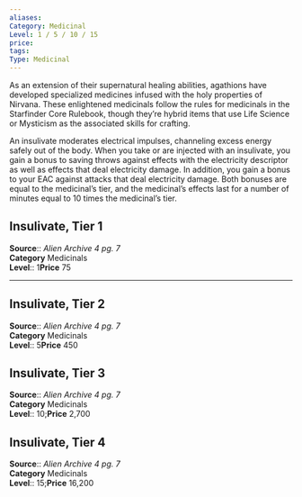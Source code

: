 ```yaml
---
aliases: 
Category: Medicinal
Level: 1 / 5 / 10 / 15
price:  
tags: 
Type: Medicinal
---
```

As an extension of their supernatural healing abilities, agathions have developed specialized medicines infused with the holy properties of Nirvana. These enlightened medicinals follow the rules for medicinals in the Starfinder Core Rulebook, though they’re hybrid items that use Life Science or Mysticism as the associated skills for crafting.

An insulivate moderates electrical impulses, channeling excess energy safely out of the body. When you take or are injected with an insulivate, you gain a bonus to saving throws against effects with the electricity descriptor as well as effects that deal electricity damage. In addition, you gain a bonus to your EAC against attacks that deal electricity damage. Both bonuses are equal to the medicinal’s tier, and the medicinal’s effects last for a number of minutes equal to 10 times the medicinal’s tier.

## Insulivate, Tier 1

**Source**:: _Alien Archive 4 pg. 7_  
**Category** Medicinals  
**Level**:: 1**Price** 75

---

## Insulivate, Tier 2

**Source**:: _Alien Archive 4 pg. 7_  
**Category** Medicinals  
**Level**:: 5**Price** 450

## Insulivate, Tier 3

**Source**:: _Alien Archive 4 pg. 7_  
**Category** Medicinals  
**Level**:: 10;**Price** 2,700

## Insulivate, Tier 4

**Source**:: _Alien Archive 4 pg. 7_  
**Category** Medicinals  
**Level**:: 15;**Price** 16,200
